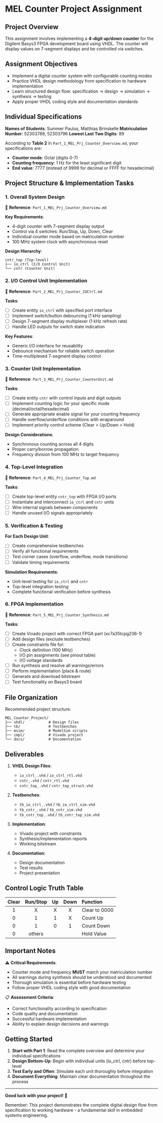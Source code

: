 # MEL Counter Project Assignment

## Project Overview

This assignment involves implementing a **4-digit up/down counter** for the Digilent Basys3 FPGA development board using VHDL. The counter will display values on 7-segment displays and be controlled via switches.

## Assignment Objectives

- Implement a digital counter system with configurable counting modes
- Practice VHDL design methodology from specification to hardware implementation
- Learn structured design flow: specification → design → simulation → synthesis → testing
- Apply proper VHDL coding style and documentation standards

## Individual Specifications

**Names of Students**: Summer Paulus, Matthias Brinskelle
**Matriculation Number**: 52303789, 52303796
**Lowest Last Two Digits**: 89

According to **Table 2** in `Part_1_MEL_Prj_Counter_Overview.md`, your specifications are:

- **Counter mode**: Octal (digits 0-7)
- **Counting frequency**: 1 Hz for the least significant digit
- **End value**: 7777 (instead of 9999 for decimal or FFFF for hexadecimal)

## Project Structure & Implementation Tasks

### 1. Overall System Design

📖 **Reference**: `Part_1_MEL_Prj_Counter_Overview.md`

**Key Requirements**:

- 4-digit counter with 7-segment display output
- Control via 4 switches: Run/Stop, Up, Down, Clear
- Individual counter mode based on matriculation number
- 100 MHz system clock with asynchronous reset

**Design Hierarchy**:

```text
cntr_top (Top-level)
├── io_ctrl (I/O Control Unit)
└── cntr (Counter Unit)
```

### 2. I/O Control Unit Implementation

📖 **Reference**: `Part_2_MEL_Prj_Counter_IOCtrl.md`

**Tasks**:

- [ ] Create entity `io_ctrl` with specified port interface
- [ ] Implement switch/button debouncing (1 kHz sampling)
- [ ] Design 7-segment display multiplexer (1 kHz refresh rate)
- [ ] Handle LED outputs for switch state indication

**Key Features**:

- Generic I/O interface for reusability
- Debounce mechanism for reliable switch operation
- Time-multiplexed 7-segment display control

### 3. Counter Unit Implementation

📖 **Reference**: `Part_3_MEL_Prj_Counter_CounterUnit.md`

**Tasks**:

- [ ] Create entity `cntr` with control inputs and digit outputs
- [ ] Implement counting logic for your specific mode (decimal/octal/hexadecimal)
- [ ] Generate appropriate enable signal for your counting frequency
- [ ] Handle overflow/underflow conditions with wraparound
- [ ] Implement priority control scheme (Clear > Up/Down > Hold)

**Design Considerations**:

- Synchronous counting across all 4 digits
- Proper carry/borrow propagation
- Frequency division from 100 MHz to target frequency

### 4. Top-Level Integration

📖 **Reference**: `Part_4_MEL_Prj_Counter_Top.md`

**Tasks**:

- [ ] Create top-level entity `cntr_top` with FPGA I/O ports
- [ ] Instantiate and interconnect `io_ctrl` and `cntr` units
- [ ] Wire internal signals between components
- [ ] Handle unused I/O signals appropriately

### 5. Verification & Testing

**For Each Design Unit**:

- [ ] Create comprehensive testbenches
- [ ] Verify all functional requirements
- [ ] Test corner cases (overflow, underflow, mode transitions)
- [ ] Validate timing requirements

**Simulation Requirements**:

- Unit-level testing for `io_ctrl` and `cntr`
- Top-level integration testing
- Complete functional verification before synthesis

### 6. FPGA Implementation

📖 **Reference**: `Part_5_MEL_Prj_Counter_Synthesis.md`

**Tasks**:

- [ ] Create Vivado project with correct FPGA part (xc7a35tcpg236-1)
- [ ] Add design files (exclude testbenches)
- [ ] Create constraints file for:
  - Clock definition (100 MHz)
  - I/O pin assignments (see pinout table)
  - I/O voltage standards
- [ ] Run synthesis and resolve all warnings/errors
- [ ] Perform implementation (place & route)
- [ ] Generate and download bitstream
- [ ] Test functionality on Basys3 board

## File Organization

Recommended project structure:

```text
MEL_Counter_Project/
├── vhdl/           # Design files
├── tb/             # Testbenches  
├── msim/           # ModelSim scripts
├── impl/           # Vivado project
└── docs/           # Documentation
```

## Deliverables

1. **VHDL Design Files**:
   - `io_ctrl_.vhd` / `io_ctrl_rtl.vhd`
   - `cntr_.vhd` / `cntr_rtl.vhd`  
   - `cntr_top_.vhd` / `cntr_top_struct.vhd`

2. **Testbenches**:
   - `tb_io_ctrl_.vhd` / `tb_io_ctrl_sim.vhd`
   - `tb_cntr_.vhd` / `tb_cntr_sim.vhd`
   - `tb_cntr_top_.vhd` / `tb_cntr_top_sim.vhd`

3. **Implementation**:
   - Vivado project with constraints
   - Synthesis/implementation reports
   - Working bitstream

4. **Documentation**:
   - Design documentation
   - Test results
   - Project presentation

## Control Logic Truth Table

| Clear | Run/Stop | Up | Down | Function |
|:-----:|:--------:|:--:|:----:|:---------|
| 1     | X        | X  | X    | Clear to 0000 |
| 0     | 1        | 1  | X    | Count Up |
| 0     | 1        | 0  | 1    | Count Down |
| 0     | others   |    |      | Hold Value |

## Important Notes

⚠️ **Critical Requirements**:

- Counter mode and frequency **MUST** match your matriculation number
- All warnings during synthesis should be understood and documented
- Thorough simulation is essential before hardware testing
- Follow proper VHDL coding style with good documentation

📋 **Assessment Criteria**:

- Correct functionality according to specification
- Code quality and documentation
- Successful hardware implementation
- Ability to explain design decisions and warnings

## Getting Started

1. **Start with Part 1**: Read the complete overview and determine your individual specifications
2. **Design Bottom-Up**: Begin with individual units (io_ctrl, cntr) before top-level
3. **Test Early and Often**: Simulate each unit thoroughly before integration
4. **Document Everything**: Maintain clear documentation throughout the process

---

**Good luck with your project!** 🚀

Remember: This project demonstrates the complete digital design flow from specification to working hardware - a fundamental skill in embedded systems engineering.
